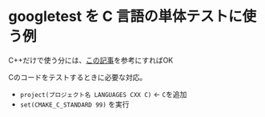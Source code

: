 # googletest を C 言語の単体テストに使う例

C++だけで使う分には、[この記事](https://qiita.com/yohm/items/db6597ffb87fa5480cea)を参考にすればOK


Cのコードをテストするときに必要な対応。

- `project(プロジェクト名 LANGUAGES CXX C)` ← `C`を追加
- `set(CMAKE_C_STANDARD 99)` を実行
